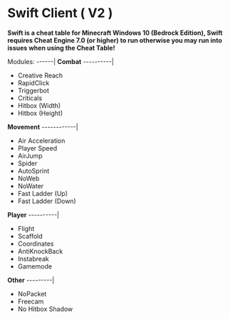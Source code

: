 # Swift Client ( V2 )

__Swift is a cheat table for Minecraft Windows 10 (Bedrock Edition), Swift requires Cheat Engine 7.0 (or higher) to run otherwise you may run into issues when using the Cheat Table!__

Modules:
------|
__Combat__
----------|

* Creative Reach
* RapidClick
* Triggerbot
* Criticals
* Hitbox (Width)
* Hitbox (Height)

__Movement__
------------|

* Air Acceleration
* Player Speed
* AirJump
* Spider
* AutoSprint
* NoWeb
* NoWater
* Fast Ladder (Up)
* Fast Ladder (Down)

__Player__
----------|

* Flight
* Scaffold
* Coordinates
* AntiKnockBack
* Instabreak
* Gamemode

__Other__
---------|
* NoPacket
* Freecam
* No Hitbox Shadow
